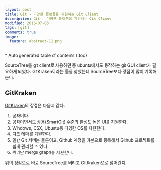 ```yaml
---
layout: post
title: Git - 다양한 플랫폼을 지원하는 Git Client
description: Git - 다양한 플랫폼을 지원하는 Git Client
modified: 2016-07-03
tags: [git]
comments: true
image:
  feature: abstract-11.png
---
```


<section id="table-of-contents" class="toc">
<div id="drawer" markdown="1">
*  Auto generated table of contents
{:toc}
</div>
</section><!-- /#table-of-contents -->

SourceTree를 git client로 사용하던 중 ubuntu에서도 동작하는 git GUI client가 필요하게 되었다. 
GitKraken이라는 툴을 찾았는데 SourceTree보다 장점이 많아 기록해 둔다. 

## GitKraken

[GitKraken](https://www.gitkraken.com/)의 장점은 다음과 같다. 

1. 공짜이다. 
2. 공짜이면서도 상용(SmartGit) 수준의 완성도 높은 UI를 지원한다. 
3. Windows, OSX, Ubuntu등 다양한 OS를 지원한다. 
4. 다크 테마를 지원한다. 
5. 일반 Git 서버는 물론이고, Github 계정을 기본으로 등록해서 Github 프로젝트를 쉽게 관리할 수 있다. 
6. 뛰어난 merge graph를 지원한다. 

위의 장점으로 바로 SourceTree를 버리고 GitKraken으로 넘어간다. 
